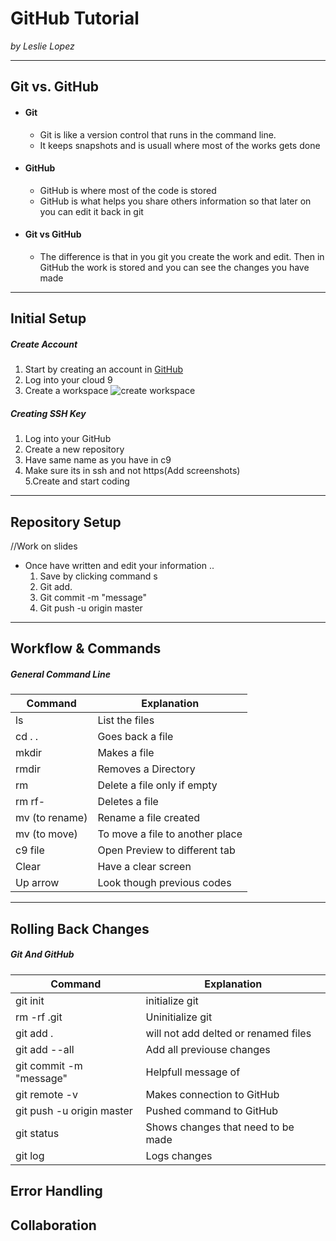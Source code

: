 # GitHub Tutorial

_by Leslie Lopez_

---
## Git vs. GitHub  
* #### Git 
  * Git is like a version control that runs in the command line.
  * It keeps snapshots and is usuall where most of the works gets done 
* #### GitHub 
  * GitHub is where most of the code is stored 
  * GitHub is what helps you share others information so that later on you can edit it back in git
* #### Git vs GitHub
   * The difference is that in you git you create the work and edit. Then in GitHub the work is stored and you can see the changes you have made 


---
## Initial Setup
##### Create Account
1. Start by creating an account in [GitHub](www.github.com)
2. Log into your cloud 9
3. Create a workspace ![create workspace](file:///Users/student/Desktop/Screen%20Shot%202018-10-22%20at%209.27.45%20AM.png)  

##### Creating SSH Key
1. Log into your GitHub  
2. Create a new repository
3. Have same name as you have in c9
4. Make sure its in ssh and not https(Add screenshots)  
5.Create and start coding


---
## Repository Setup
//Work on slides
* Once have written and edit your information ..   
  1. Save by clicking command s
  2. Git add.
  3. Git commit -m "message"
  4. Git push -u origin master


---
## Workflow & Commands
##### General Command Line
| Command | Explanation|
|-----|-----|
| ls | List the files |
| cd . .|Goes back a file |
| mkdir |Makes a file|
| rmdir |Removes a Directory|
| rm | Delete a file only if empty|
|rm rf- |Deletes a file |
|mv (to rename)|Rename a file created 
|mv (to move)| To move a file to another place |
|c9 file|Open Preview to different tab|
|Clear| Have a clear screen|
|Up arrow|Look though previous codes|

---
## Rolling Back Changes
##### Git And GitHub
| Command | Explanation|
|-----|-----|
|git init|initialize git
|rm -rf .git|Uninitialize git
|git add .|will not add delted or renamed files
|git add --all| Add all previouse changes
|git commit -m "message"|Helpfull message of 
|git remote -v|Makes connection to GitHub|
|git push -u origin master|Pushed command to GitHub|
|git status|Shows changes that need to be made|
|git log| Logs changes


## Error Handling


## Collaboration